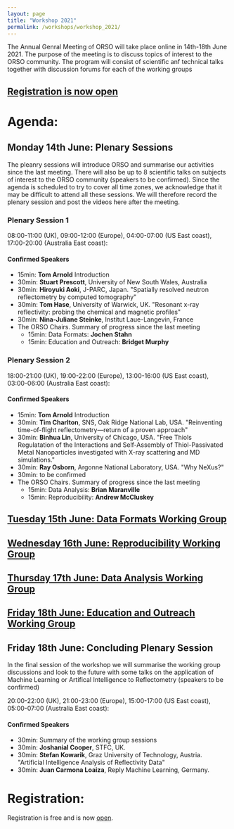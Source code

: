 ```yaml
---
layout: page
title: "Workshop 2021"
permalink: /workshops/workshop_2021/
---
```


The Annual Genral Meeting of ORSO will take place online in 14th-18th June 2021. The purpose of the meeting is to discuss topics of interest to the ORSO community.
The program will consist of scientific anf technical talks together with discussion forums for each of the working groups

## [Registration is now open](https://indico.esss.lu.se/event/2745/overview)


# Agenda:

## Monday 14th June: Plenary Sessions

The pleanry sessions will introduce ORSO and summarise our activities since the last meeting. 
There will also be up to 8 scientific talks on subjects of interest to the ORSO community (speakers to be confirmed).
Since the agenda is scheduled to try to cover all time zones, we acknowledge that it may be difficult to attend all these sessions. We will therefore record the plenary session and post the videos here after the meeting.

### Plenary Session 1
08:00-11:00 (UK), 09:00-12:00 (Europe), 04:00-07:00 (US East coast), 17:00-20:00 (Australia East coast):

#### Confirmed Speakers
- 15min: **Tom Arnold** Introduction
- 30min: **Stuart Prescott**, University of New South Wales, Australia
- 30min: **Hiroyuki Aoki**, J-PARC, Japan. "Spatially resolved neutron reflectometry by computed tomography"
- 30min: **Tom Hase**, University of Warwick, UK. "Resonant x-ray reflectivity: probing the chemical and magnetic profiles"
- 30min: **Nina-Juliane Steinke**, Institut Laue-Langevin, France
- The ORSO Chairs. Summary of progress since the last meeting
  - 15min: Data Formats: **Jochen Stahn**
  - 15min: Education and Outreach: **Bridget Murphy**


### Plenary Session 2
18:00-21:00 (UK), 19:00-22:00 (Europe), 13:00-16:00 (US East coast), 03:00-06:00 (Australia East coast): 

#### Confirmed Speakers
- 15min: **Tom Arnold** Introduction
- 30min: **Tim Charlton**, SNS, Oak Ridge National Lab, USA. "Reinventing time-of-flight reflectometry—return of a proven approach"
- 30min: **Binhua Lin**, University of Chicago, USA. "Free Thiols Regulatation of the Interactions and Self-Assembly of Thiol-Passivated Metal Nanoparticles investigated with X-ray scattering and MD simulations."
- 30min: **Ray Osborn**, Argonne National Laboratory, USA. "Why NeXus?"
- 30min: to be confirmed 
- The ORSO Chairs. Summary of progress since the last meeting
  - 15min: Data Analysis: **Brian Maranville**
  - 15min: Reproducibility: **Andrew McCluskey**

## [Tuesday 15th June: Data Formats Working Group](/workshops/workshop_2021//Tuesday.md)

## [Wednesday 16th June: Reproducibility Working Group](/workshops/workshop_2021/Wednesday.md/)

## [Thursday 17th June: Data Analysis Working Group](/workshops/workshop_2021//Thursday.md)

## [Friday 18th June: Education and Outreach Working Group](/workshops/workshop_2021//Friday.md) 

## Friday 18th June: Concluding Plenary Session

In the final session of the workshop we will summarise the working group discussions and look to the future with some talks on the application of Machine Learning or Artifical Intelligence to Reflectometry (speakers to be confirmed)

20:00-22:00 (UK), 21:00-23:00 (Europe), 15:00-17:00 (US East coast), 05:00-07:00 (Australia East coast): 

#### Confirmed Speakers
- 30min: Summary of the working group sessions
- 30min: **Joshanial Cooper**, STFC, UK.
- 30min: **Stefan Kowarik**, Graz University of Technology, Austria. "Artificial Intelligence Analysis of Reflectivity Data"
- 30min: **Juan Carmona Loaiza**, Reply Machine Learning, Germany.

# Registration:

Registration is free and is now [open](https://indico.esss.lu.se/event/2745/overview).



